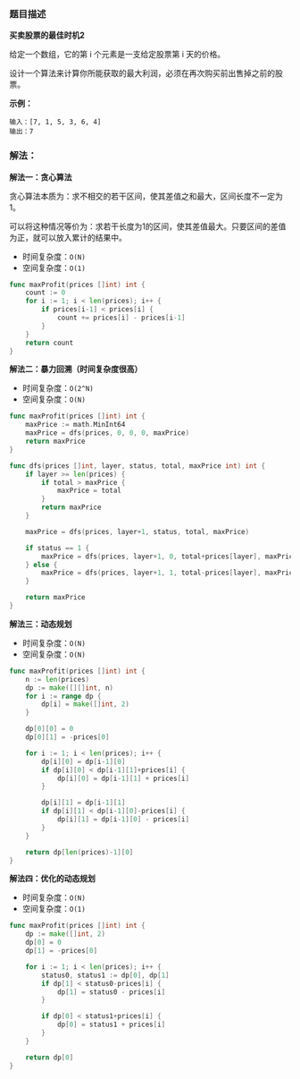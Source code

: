 ### 题目描述

**买卖股票的最佳时机2**

给定一个数组，它的第 i 个元素是一支给定股票第 i 天的价格。

设计一个算法来计算你所能获取的最大利润，必须在再次购买前出售掉之前的股票。

**示例：**

```shell
输入：[7, 1, 5, 3, 6, 4]
输出：7
```

### 解法：

**解法一：贪心算法**

贪心算法本质为：求不相交的若干区间，使其差值之和最大，区间长度不一定为1。

可以将这种情况等价为：求若干长度为1的区间，使其差值最大。只要区间的差值为正，就可以放入累计的结果中。

- 时间复杂度：`O(N)`
- 空间复杂度：`O(1)`

```go
func maxProfit(prices []int) int {
    count := 0
    for i := 1; i < len(prices); i++ {
        if prices[i-1] < prices[i] {
            count += prices[i] - prices[i-1]
        }
    }
    return count
}
```

**解法二：暴力回溯（时间复杂度很高）**

- 时间复杂度：`O(2^N)`
- 空间复杂度：`O(N)`

```go
func maxProfit(prices []int) int {
	maxPrice := math.MinInt64
	maxPrice = dfs(prices, 0, 0, 0, maxPrice)
	return maxPrice
}

func dfs(prices []int, layer, status, total, maxPrice int) int {
	if layer >= len(prices) {
		if total > maxPrice {
			maxPrice = total
		}
		return maxPrice
	}

	maxPrice = dfs(prices, layer+1, status, total, maxPrice)

	if status == 1 {
		maxPrice = dfs(prices, layer+1, 0, total+prices[layer], maxPrice)
	} else {
		maxPrice = dfs(prices, layer+1, 1, total-prices[layer], maxPrice)
	}

	return maxPrice
}
```

**解法三：动态规划**

- 时间复杂度：`O(N)`
- 空间复杂度：`O(N)`

```go
func maxProfit(prices []int) int {
	n := len(prices)
	dp := make([][]int, n)
	for i := range dp {
		dp[i] = make([]int, 2)
	}

	dp[0][0] = 0
	dp[0][1] = -prices[0]

	for i := 1; i < len(prices); i++ {
		dp[i][0] = dp[i-1][0]
		if dp[i][0] < dp[i-1][1]+prices[i] {
			dp[i][0] = dp[i-1][1] + prices[i]
		}

		dp[i][1] = dp[i-1][1]
		if dp[i][1] < dp[i-1][0]-prices[i] {
			dp[i][1] = dp[i-1][0] - prices[i]
		}
	}

	return dp[len(prices)-1][0]
}
```

**解法四：优化的动态规划**

- 时间复杂度：`O(N)`
- 空间复杂度：`O(1)`

```go
func maxProfit(prices []int) int {
	dp := make([]int, 2)
	dp[0] = 0
	dp[1] = -prices[0]

	for i := 1; i < len(prices); i++ {
		status0, status1 := dp[0], dp[1]
		if dp[1] < status0-prices[i] {
			dp[1] = status0 - prices[i]
		}

		if dp[0] < status1+prices[i] {
			dp[0] = status1 + prices[i]
		}
	}

	return dp[0]
}
```
